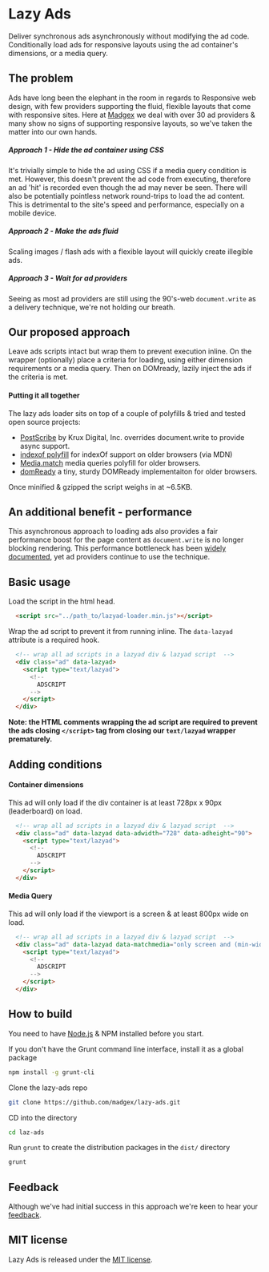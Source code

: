 Lazy Ads
========

Deliver synchronous ads asynchronously without modifying the ad code. Conditionally load ads for responsive layouts using the ad container's dimensions, or a media query.


## The problem
Ads have long been the elephant in the room in regards to Responsive web design, with few providers supporting the fluid, flexible layouts that come with responsive sites. Here at [Madgex](http://madgex.com/) we deal with over 30 ad providers & many show no signs of supporting responsive layouts, so we've taken the matter into our own hands.

##### Approach 1 - Hide the ad container using CSS
It's trivially simple to hide the ad using CSS if a media query condition is met. However, this doesn't prevent the ad code from executing, therefore an ad 'hit' is recorded even though the ad may never be seen. There will also be potentially pointless network round-trips to load the ad content. This is detrimental to the site's speed and performance, especially on a mobile device.

##### Approach 2 - Make the ads fluid
Scaling images / flash ads with a flexible layout will quickly create illegible ads.

##### Approach 3 - Wait for ad providers
Seeing as most ad providers are still using the 90's-web `document.write` as a delivery technique, we're not holding our breath.

## Our proposed approach
Leave ads scripts intact but wrap them to prevent execution inline. On the wrapper (optionally) place a criteria for loading, using either dimension requirements or a media query. Then on DOMready, lazily inject the ads if the criteria is met.

#### Putting it all together
The lazy ads loader sits on top of a couple of polyfills & tried and tested open source projects:
* [PostScribe](https://github.com/krux/postscribe/) by Krux Digital, Inc. overrides document.write to provide async support.
* [indexof polyfill](https://developer.mozilla.org/en-US/docs/Web/JavaScript/Reference/Global_Objects/Array/indexOf) for indexOf support on older browsers (via MDN)
* [Media.match](https://github.com/weblinc/media-match) media queries polyfill for older browsers.
* [domReady](https://github.com/ded/domready) a tiny, sturdy DOMReady implementaiton for older browsers.

Once minified & gzipped the script weighs in at ~6.5KB.

## An additional benefit - performance
This asynchronous approach to loading ads also provides a fair performance boost for the page content as `document.write` is no longer blocking rendering. This performance bottleneck has been [widely documented](http://www.stevesouders.com/blog/2012/04/10/dont-docwrite-scripts/), yet ad providers continue to use the technique.


## Basic usage
Load the script in the html head.
``` html
  <script src="../path_to/lazyad-loader.min.js"></script>
```

Wrap the ad script to prevent it from running inline. The `data-lazyad` attribute is a required hook.

``` html
  <!-- wrap all ad scripts in a lazyad div & lazyad script  -->
  <div class="ad" data-lazyad>
    <script type="text/lazyad">
      <!--
        ADSCRIPT
      -->
    </script>
  </div>
```

**Note: the HTML comments wrapping the ad script are required to prevent the ads closing `</script>` tag from closing our `text/lazyad` wrapper prematurely.**

## Adding conditions
#### Container dimensions 
This ad will only load if the div container is at least 728px x 90px (leaderboard) on load.
``` html
  <!-- wrap all ad scripts in a lazyad div & lazyad script  -->
  <div class="ad" data-lazyad data-adwidth="728" data-adheight="90">
    <script type="text/lazyad">
      <!--
        ADSCRIPT
      -->
    </script>
  </div>
```

#### Media Query 
This ad will only load if the viewport is a screen & at least 800px wide on load.
``` html
  <!-- wrap all ad scripts in a lazyad div & lazyad script  -->
  <div class="ad" data-lazyad data-matchmedia="only screen and (min-width: 800px)">
    <script type="text/lazyad">
      <!--
        ADSCRIPT
      -->
    </script>
  </div>
```

## How to build
You need to have [Node.js](http://nodejs.org/download/) & NPM installed before you start.

If you don't have the Grunt command line interface, install it as a global package
```bash
npm install -g grunt-cli
```
Clone the lazy-ads repo
```bash
git clone https://github.com/madgex/lazy-ads.git
```
CD into the directory
```bash
cd laz-ads
```
Run `grunt` to create the distribution packages in the `dist/` directory
```bash
grunt
```


## Feedback
Although we've had initial success in this approach we're keen to hear your [feedback](https://github.com/madgex/lazy-ads/issues/new).

## MIT license
Lazy Ads is released under the [MIT license](https://github.com/madgex/lazy-ads/blob/master/LICENSE).
